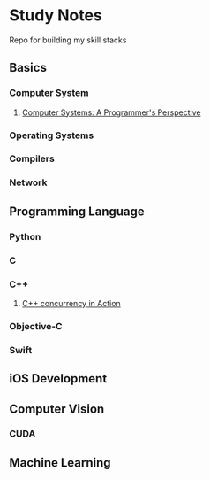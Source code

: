 # Study Notes
Repo for building my skill stacks

## Basics

### Computer System
1. [Computer Systems: A Programmer's Perspective](https://www.goodreads.com/book/show/829182)
### Operating Systems
### Compilers
### Network


## Programming Language

### Python
### C
### C++
1. [C++ concurrency in Action](https://www.goodreads.com/book/show/6813247)
### Objective-C
### Swift

## iOS Development

## Computer Vision

### CUDA

## Machine Learning


